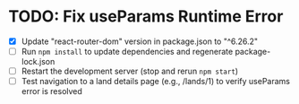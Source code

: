 # TODO: Fix useParams Runtime Error

- [x] Update "react-router-dom" version in package.json to "^6.26.2"
- [ ] Run `npm install` to update dependencies and regenerate package-lock.json
- [ ] Restart the development server (stop and rerun `npm start`)
- [ ] Test navigation to a land details page (e.g., /lands/1) to verify useParams error is resolved

